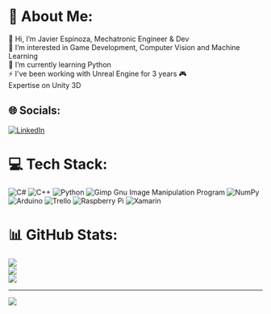 # 💫 About Me:
👋 Hi, I’m Javier Espinoza, Mechatronic Engineer & Dev<br>👀 I’m interested in Game Development, Computer Vision and Machine Learning<br>🚀 I’m currently learning Python<br>⚡ I've been working with Unreal Engine for 3 years 🎮<br> Expertise on Unity 3D


## 🌐 Socials:
[![LinkedIn](https://img.shields.io/badge/LinkedIn-%230077B5.svg?logo=linkedin&logoColor=white)](https://linkedin.com/in/javiem) 

# 💻 Tech Stack:
![C#](https://img.shields.io/badge/c%23-%23239120.svg?style=for-the-badge&logo=c-sharp&logoColor=white) ![C++](https://img.shields.io/badge/c++-%2300599C.svg?style=for-the-badge&logo=c%2B%2B&logoColor=white) ![Python](https://img.shields.io/badge/python-3670A0?style=for-the-badge&logo=python&logoColor=ffdd54) ![Gimp Gnu Image Manipulation Program](https://img.shields.io/badge/Gimp-657D8B?style=for-the-badge&logo=gimp&logoColor=FFFFFF) ![NumPy](https://img.shields.io/badge/numpy-%23013243.svg?style=for-the-badge&logo=numpy&logoColor=white) ![Arduino](https://img.shields.io/badge/-Arduino-00979D?style=for-the-badge&logo=Arduino&logoColor=white) ![Trello](https://img.shields.io/badge/Trello-%23026AA7.svg?style=for-the-badge&logo=Trello&logoColor=white) ![Raspberry Pi](https://img.shields.io/badge/-RaspberryPi-C51A4A?style=for-the-badge&logo=Raspberry-Pi) ![Xamarin](https://img.shields.io/badge/Xamarin-3199DC?style=for-the-badge&logo=xamarin&logoColor=white)
# 📊 GitHub Stats:
![](https://github-readme-stats.vercel.app/api?username=Bubutronico&theme=radical&hide_border=false&include_all_commits=true&count_private=false)<br/>
![](https://github-readme-streak-stats.herokuapp.com/?user=Bubutronico&theme=radical&hide_border=false)<br/>
![](https://github-readme-stats.vercel.app/api/top-langs/?username=Bubutronico&theme=radical&hide_border=false&include_all_commits=true&count_private=false&layout=compact)

---
[![](https://visitcount.itsvg.in/api?id=Bubutronico&icon=0&color=0)](https://visitcount.itsvg.in)


<!---
Bubutronico/Bubutronico is a ✨ special ✨ repository because its `README.md` (this file) appears on your GitHub profile.
You can click the Preview link to take a look at your changes.
--->
